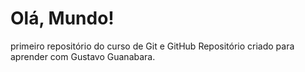 # Olá, Mundo!
 primeiro repositório do curso de Git e GitHub
Repositório criado para aprender com Gustavo Guanabara.